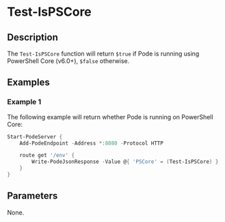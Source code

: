 # Test-IsPSCore

## Description

The `Test-IsPSCore` function will return `$true` if Pode is running using PowerShell Core (v6.0+), `$false` otherwise.

## Examples

### Example 1

The following example will return whether Pode is running on PowerShell Core:

```powershell
Start-PodeServer {
    Add-PodeEndpoint -Address *:8080 -Protocol HTTP

    route get '/env' {
        Write-PodeJsonResponse -Value @{ 'PSCore' = (Test-IsPSCore) }
    }
}
```

## Parameters

None.
